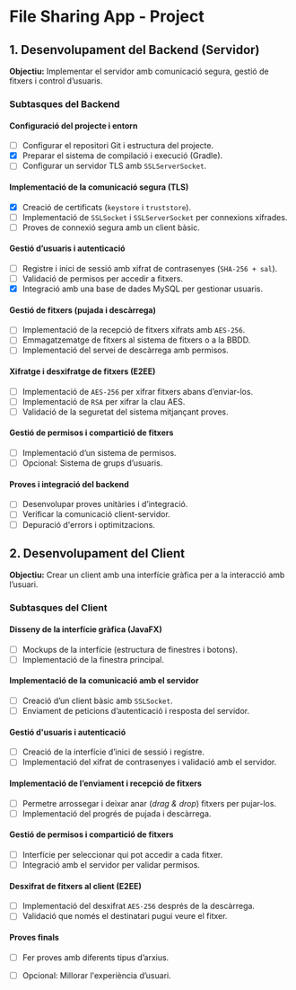 # File Sharing App - Project

## 1. Desenvolupament del Backend (Servidor)
**Objectiu:** Implementar el servidor amb comunicació segura, gestió de fitxers i control d’usuaris.

### Subtasques del Backend  
#### Configuració del projecte i entorn
- [ ] Configurar el repositori Git i estructura del projecte.
- [x] Preparar el sistema de compilació i execució (Gradle).
- [ ] Configurar un servidor TLS amb `SSLServerSocket`.

#### Implementació de la comunicació segura (TLS)
- [x] Creació de certificats (`keystore` i `truststore`).
- [ ] Implementació de `SSLSocket` i `SSLServerSocket` per connexions xifrades.
- [ ] Proves de connexió segura amb un client bàsic.

#### Gestió d’usuaris i autenticació
- [ ] Registre i inici de sessió amb xifrat de contrasenyes (`SHA-256 + sal`).
- [ ] Validació de permisos per accedir a fitxers.
- [x] Integració amb una base de dades MySQL per gestionar usuaris.

#### Gestió de fitxers (pujada i descàrrega)
- [ ] Implementació de la recepció de fitxers xifrats amb `AES-256`.
- [ ] Emmagatzematge de fitxers al sistema de fitxers o a la BBDD.
- [ ] Implementació del servei de descàrrega amb permisos.

#### Xifratge i desxifratge de fitxers (E2EE)
- [ ] Implementació de `AES-256` per xifrar fitxers abans d’enviar-los.
- [ ] Implementació de `RSA` per xifrar la clau AES.
- [ ] Validació de la seguretat del sistema mitjançant proves.

#### Gestió de permisos i compartició de fitxers
- [ ] Implementació d’un sistema de permisos.
- [ ] Opcional: Sistema de grups d’usuaris.

#### Proves i integració del backend
- [ ] Desenvolupar proves unitàries i d’integració.
- [ ] Verificar la comunicació client-servidor.
- [ ] Depuració d'errors i optimitzacions.

## 2. Desenvolupament del Client
**Objectiu:** Crear un client amb una interfície gràfica per a la interacció amb l’usuari.

### Subtasques del Client  
#### Disseny de la interfície gràfica (JavaFX)
- [ ] Mockups de la interfície (estructura de finestres i botons).
- [ ] Implementació de la finestra principal.

#### Implementació de la comunicació amb el servidor
- [ ] Creació d’un client bàsic amb `SSLSocket`.
- [ ] Enviament de peticions d’autenticació i resposta del servidor.

#### Gestió d'usuaris i autenticació
- [ ] Creació de la interfície d’inici de sessió i registre.
- [ ] Implementació del xifrat de contrasenyes i validació amb el servidor.

#### Implementació de l’enviament i recepció de fitxers
- [ ] Permetre arrossegar i deixar anar (*drag & drop*) fitxers per pujar-los.
- [ ] Implementació del progrés de pujada i descàrrega.

#### Gestió de permisos i compartició de fitxers
- [ ] Interfície per seleccionar qui pot accedir a cada fitxer.
- [ ] Integració amb el servidor per validar permisos.

#### Desxifrat de fitxers al client (E2EE)
- [ ] Implementació del desxifrat `AES-256` després de la descàrrega.
- [ ] Validació que només el destinatari pugui veure el fitxer.

#### Proves finals
- [ ] Fer proves amb diferents tipus d’arxius.
- [ ] Opcional: Millorar l'experiència d’usuari.

